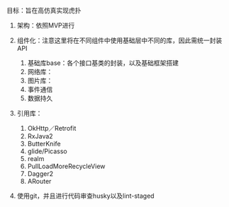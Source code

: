 目标：旨在高仿真实现虎扑



1. 架构：依照MVP进行
2. 组件化：注意这里将在不同组件中使用基础层中不同的库，因此需统一封装API
    1. 基础库base：各个接口基类的封装，以及基础框架搭建
    2. 网络库：
    3. 图片库：
    4. 事件通信
    5. 数据持久

3. 引用库：
    1. OkHttp／Retrofit
    2. RxJava2
    3. ButterKnife
    4. glide/Picasso
    5. realm
    6. PullLoadMoreRecycleView
    7. Dagger2
    8. ARouter
3. 使用git，并且进行代码审查husky以及lint-staged